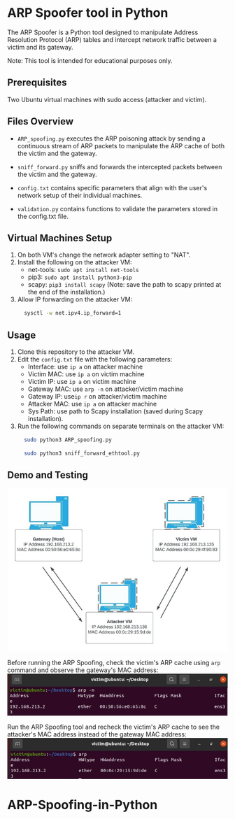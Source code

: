 
# ARP Spoofer tool in Python

The ARP Spoofer is a Python tool designed to manipulate Address Resolution Protocol (ARP) tables and intercept network traffic between a victim and its gateway.

Note: This tool is intended for educational purposes only.


## Prerequisites
Two Ubuntu virtual machines with sudo access (attacker and victim).


## Files Overview

- `ARP_spoofing.py` executes the ARP poisoning attack by sending a continuous stream of ARP packets to manipulate the ARP cache of both the victim and the gateway.

- `sniff_forward.py` sniffs and forwards the intercepted packets between the victim and the gateway.

- `config.txt` contains specific parameters that align with the user's network setup of their individual machines.

- `validation.py` contains functions to validate the parameters stored in the config.txt file.


## Virtual Machines Setup

1. On both VM's change the network adapter setting to "NAT".
2. Install the following on the attacker VM:
     * net-tools: ```sudo apt install net-tools```
     * pip3: ```sudo apt install python3-pip```
     * scapy: ```pip3 install scapy``` (Note: save the path to scapy printed at the end of the installation.)
3. Allow IP forwarding on the attacker VM: 
    ```bash
      sysctl -w net.ipv4.ip_forward=1
      ```


## Usage

1. Clone this repository to the attacker VM.
2. Edit the `config.txt` file with the following parameters:
     * Interface: use ```ip a``` on attacker machine
     * Victim MAC: use ```ip a``` on victim machine
     * Victim IP: use ```ip a``` on victim machine
     * Gateway MAC: use ```arp -n``` on attacker/victim machine
     * Gateway IP: use```ip r``` on attacker/victim machine
     * Attacker MAC: use ```ip a``` on attacker machine
     * Sys Path: use path to Scapy installation (saved during Scapy installation).
3. Run the following commands on separate terminals on the attacker VM:
    ```bash
      sudo python3 ARP_spoofing.py
      ```
    ```bash
      sudo python3 sniff_forward_ethtool.py
      ```

   
## Demo and Testing

![network illustration](demo/network.jpg)

Before running the ARP Spoofing, check the victim's ARP cache using ```arp``` command and observe the gateway's MAC address:
![before](demo/before.jpg)


Run the ARP Spoofing tool and recheck the victim's ARP cache to see the attacker's MAC address instead of the gateway MAC address:
![after](demo/after.jpg)

# ARP-Spoofing-in-Python
